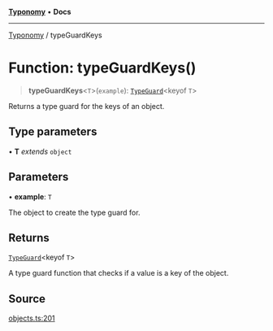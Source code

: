 [**Typonomy**](../README.md) • **Docs**

***

[Typonomy](../globals.md) / typeGuardKeys

# Function: typeGuardKeys()

> **typeGuardKeys**\<`T`\>(`example`): [`TypeGuard`](../type-aliases/TypeGuard.md)\<keyof `T`\>

Returns a type guard for the keys of an object.

## Type parameters

• **T** *extends* `object`

## Parameters

• **example**: `T`

The object to create the type guard for.

## Returns

[`TypeGuard`](../type-aliases/TypeGuard.md)\<keyof `T`\>

A type guard function that checks if a value is a key of the object.

## Source

[objects.ts:201](https://github.com/softcraft-development/typonomy/blob/bcea019d216cf7f686cf96fe07d66281dfcae070/src/objects.ts#L201)
